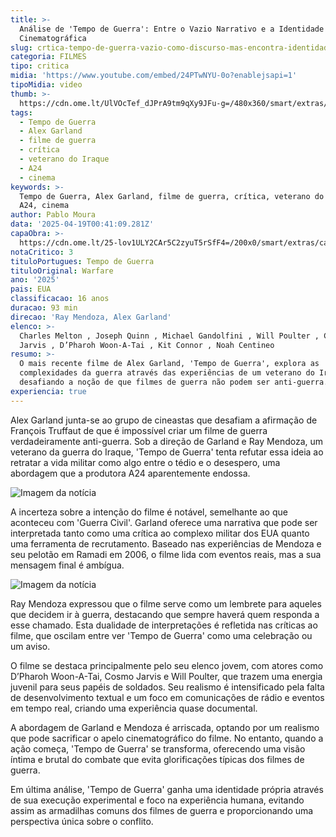 ```yaml
---
title: >-
  Análise de 'Tempo de Guerra': Entre o Vazio Narrativo e a Identidade
  Cinematográfica
slug: crtica-tempo-de-guerra-vazio-como-discurso-mas-encontra-identidade-como-filme
categoria: FILMES
tipo: critica
midia: 'https://www.youtube.com/embed/24PTwNYU-0o?enablejsapi=1'
tipoMidia: video
thumb: >-
  https://cdn.ome.lt/UlVOcTef_dJPrA9tm9qXy9JFu-g=/480x360/smart/extras/conteudos/tempo-de-guerra-critica.jpg
tags:
  - Tempo de Guerra
  - Alex Garland
  - filme de guerra
  - crítica
  - veterano do Iraque
  - A24
  - cinema
keywords: >-
  Tempo de Guerra, Alex Garland, filme de guerra, crítica, veterano do Iraque,
  A24, cinema
author: Pablo Moura
data: '2025-04-19T00:41:09.281Z'
capaObra: >-
  https://cdn.ome.lt/25-lov1ULY2CAr5C2zyuT5rSfF4=/200x0/smart/extras/capas/tempo-de-guerra.jpg
notaCritico: 3
tituloPortugues: Tempo de Guerra
tituloOriginal: Warfare
ano: '2025'
pais: EUA
classificacao: 16 anos
duracao: 93 min
direcao: 'Ray Mendoza, Alex Garland'
elenco: >-
  Charles Melton , Joseph Quinn , Michael Gandolfini , Will Poulter , Cosmo
  Jarvis , D’Pharoh Woon-A-Tai , Kit Connor , Noah Centineo
resumo: >-
  O mais recente filme de Alex Garland, 'Tempo de Guerra', explora as
  complexidades da guerra através das experiências de um veterano do Iraque,
  desafiando a noção de que filmes de guerra não podem ser anti-guerra.
experiencia: true
---
```


Alex Garland junta-se ao grupo de cineastas que desafiam a afirmação de François Truffaut de que é impossível criar um filme de guerra verdadeiramente anti-guerra. Sob a direção de Garland e Ray Mendoza, um veterano da guerra do Iraque, 'Tempo de Guerra' tenta refutar essa ideia ao retratar a vida militar como algo entre o tédio e o desespero, uma abordagem que a produtora A24 aparentemente endossa.

![Imagem da notícia](https://cdn.ome.lt/DrH0VAnhi1oKW0RAdxMwL3xoJLs=/fit-in/837x500/smart/uploads/conteudo/fotos/tempo-de-guerra-3.jpg)

A incerteza sobre a intenção do filme é notável, semelhante ao que aconteceu com 'Guerra Civil'. Garland oferece uma narrativa que pode ser interpretada tanto como uma crítica ao complexo militar dos EUA quanto uma ferramenta de recrutamento. Baseado nas experiências de Mendoza e seu pelotão em Ramadi em 2006, o filme lida com eventos reais, mas a sua mensagem final é ambígua.

![Imagem da notícia](https://cdn.ome.lt/yhT1ZzhvqCK6N0HUjUWbprrc0Mk=/fit-in/837x500/smart/uploads/conteudo/fotos/tempo-de-guerra-2.jpg)

Ray Mendoza expressou que o filme serve como um lembrete para aqueles que decidem ir à guerra, destacando que sempre haverá quem responda a esse chamado. Esta dualidade de interpretações é refletida nas críticas ao filme, que oscilam entre ver 'Tempo de Guerra' como uma celebração ou um aviso.

O filme se destaca principalmente pelo seu elenco jovem, com atores como D’Pharoh Woon-A-Tai, Cosmo Jarvis e Will Poulter, que trazem uma energia juvenil para seus papéis de soldados. Seu realismo é intensificado pela falta de desenvolvimento textual e um foco em comunicações de rádio e eventos em tempo real, criando uma experiência quase documental.

A abordagem de Garland e Mendoza é arriscada, optando por um realismo que pode sacrificar o apelo cinematográfico do filme. No entanto, quando a ação começa, 'Tempo de Guerra' se transforma, oferecendo uma visão íntima e brutal do combate que evita glorificações típicas dos filmes de guerra.

Em última análise, 'Tempo de Guerra' ganha uma identidade própria através de sua execução experimental e foco na experiência humana, evitando assim as armadilhas comuns dos filmes de guerra e proporcionando uma perspectiva única sobre o conflito.
